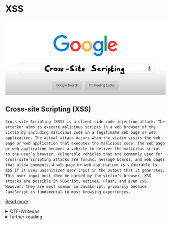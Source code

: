 # XSS

![](xss.png)


## Cross-site Scripting (XSS)

`Cross-site Scripting (XSS) is a client-side code injection attack. The attacker aims to execute malicious scripts in a web browser of the victim by including malicious code in a legitimate web page or web application. The actual attack occurs when the victim visits the web page or web application that executes the malicious code. The web page or web application becomes a vehicle to deliver the malicious script to the user’s browser. Vulnerable vehicles that are commonly used for Cross-site Scripting attacks are forums, message boards, and web pages that allow comments.`
`A web page or web application is vulnerable to XSS if it uses unsanitized user input in the output that it generates. This user input must then be parsed by the victim’s browser. XSS attacks are possible in VBScript, ActiveX, Flash, and even CSS. However, they are most common in JavaScript, primarily because JavaScript is fundamental to most browsing experiences.`

[Read more](https://www.acunetix.com/websitesecurity/cross-site-scripting/)

<details>
	<summary>CTF-Writeups</summary>

## CTF-Writeups 


- [2014](#2014)


- [2015](#2015)


- [2016](#2016)


- [2017](#2017)


- [2018](#2018)


- [2019](#2019)


- [2020](#2020)


- [2021](#2021)


### 2014 

- [tasteless : Page Builder,31C3](https://www.tasteless.eu/post/2014/12/31c3-ctf-page-builder-writeup/)

### 2015 

- [NorthSec](http://holyvier.blogspot.com/2015/05/northsec-xss-challenge-writeups.html)

### 2016

- [ulimateshi : XSS 2,ISITDTU](https://ctftime.org/writeup/3448)

- [Runesec : Charizard,Pentest Cyprus](https://blog.runesec.com/2016/10/10/charizard/)

- [gokulkrishna01 : sect-ctf](https://gokulkrishna01.wordpress.com/2016/09/09/admin-i-web-100-xss-sect-ctf-2016/)


### 2017

- [d90pwn : SimpleXss,0ctf Quals](https://ctftime.org/writeup/5956)


- [kyprizel : Complicated Xss,0ctf Quals](https://ctftime.org/writeup/5957)


- [dirty_vish : joe,GoogleCTF Quals](https://ctftime.org/writeup/6824)

- [l4w, The X sanitizer :Google CTF](https://l4w.io/2017/06/google-ctf-the-x-sanitizer-%E2%80%92-writeup/)


- [Pharisaeus : The Great Escape part-2, Insomni'hack](https://ctftime.org/writeup/5301)

- [chq-matteo : Mistune](https://theromanxpl0it.github.io/ctf_hacklu17/2017/10/19/mistune.html)

- [maniffin : LLC,Defcamp Quals](https://steemit.com/ctf/@maniffin/defcamp-ctf-quals-2017-llc-webchall-writeup)


### 2018 

- [EmpireCTF : Dot-free,Real World CTF quals](https://github.com/EmpireCTF/empirectf/blob/master/writeups/2018-07-28-Real-World-CTF-Quals/README.md#105-web--dot-free)

- [arminius : Nodepad,Teaser DragonCTF](https://ctftime.org/writeup/11452)

- [itsZN : bbs,Google Quals](https://ctftime.org/writeup/10369)

- [DragonSector : bbs,Google Quals](https://blog.dragonsector.pl/2018/07/google-ctf-2018-quals-bbs.html)

- [Askaholic : Excesss,Security Fest ](https://ctftime.org/writeup/10193)


- [kazkiti : rBlog 2018,RCTF](https://ctftime.org/writeup/10100)

- [kazkiti : idIoT: Action,PlaidCTF](https://ctftime.org/writeup/9987)

- [Orange : gCalc,Google CTF](https://blog.orange.tw/2018/06/google-ctf-2018-quals-web-gcalc.html)


- [LoRexxar : TCTF/OCTF Xss](https://blog.knownsec.com/2018/04/tctf0ctf2018-xss-writeup/)

- [TCTF/0CTF Quals](https://paper.seebug.org/574/)

- [i heard you like xss,PlaidCTF](https://dttw.tech/posts/r1wFutMCf)

### 2019 


- [terjanq : Do You Even XSS?,Hack.lu](https://gist.github.com/terjanq/fdb23ae109446b826a4b37df88efae07#file-xss_hard-js)

- [Alain_K : Numtonce,Hack.lu](https://ctftime.org/writeup/17065)

- [XeR : hCorem - Real World CTF 2019 Quals](https://ctftime.org/writeup/16642)

- [ajdumanhug : csaw-babycsp](https://github.com/ajdumanhug/ctf/blob/master/web/xss/csaw-babycsp-web-50.md)

- [bilith : P0stMan,KipodAfterFree](https://ctftime.org/writeup/17694)

- [jbz : Bypasses Everywhere,Ins'Hack](https://jbz.team/inshack2019/Bypasses_Everywhere)

- [hasp0t : Intigriti may challenge](https://0x00sec.org/t/intigriti-xss-challenge-solution/13896)

- [NaruseJun : TSG CTF](https://hackmd.io/@sekai/HJhnHwTiE?type=view)

- [L'Amore : My Cats, CONfidence 2019](https://www.gem-love.com/ctf/2019.html)

- [Renaud : Intigriti April XSS challenge](https://renaudmarti.net/posts/intigriti-xss-challenge/)

- [0xc0ffee : SecretNote Keeper,Facebook CTF](http://0xc0ffee.io/blog/FacebookCTF-SecretNote)

- [cybermouflons : nevernotecsp, csaw](https://cybermouflons.com/red-csaw19-nevernotecsp/)

### 2020

- [Kazkiti : MusicBlog,Zer0pts](https://ctftime.org/writeup/18604)

- [Sigflag : Notes App,ByteBandits](https://www.sigflag.at/blog/2020/writeup-bytebandits2020-notes-app/)

- [jmg-duarte : Chatt with Bratt,UTCTF](https://jmg-duarte.github.io/posts/ctfs/utctf/chatt/)


- [invalid-email-address : User Center,Volga Quals](https://github.com/corax/writeups/blob/master/VolgaCTF2020/Web/User%20Center/README.md)

- [m417z : StuckOverflow,AppSec-IL](https://ctftime.org/writeup/24403)

- [m3rc1fulcameron : flag-sharer,redpwn CTF](https://ctftime.org/writeup/21990)

- [zup : viper,redpwn](https://ctftime.org/writeup/21819)

- [Challenge writer POV: BSidesSF 2020 CTF](https://medium.com/@itsc0rg1/challenge-writer-pov-bsidessf-2020-ctf-ea84980b8d79)

- [p6 : CSP, codegate preliminary](https://blog.p6.is/codegate-ctf-2020-preliminary/)

- [p6 : Bsides SF](https://blog.p6.is/BSidesSF-2020-CTF/)

- [LiveOverFlow : Pasteurize,Google CTF](https://www.youtube.com/watch?v=Tw7ucd2lKBk)

- [LiveOverFlow : Tech Support,Google CTF](https://www.youtube.com/watch?v=Tw7ucd2lKBk)

- [0xparrot : PastaXSS,FwordCTF](https://github.com/parrot409/writeups/tree/master/Fword2020/pastaxss)

- [Nguyen : Intigriti Dec Xss challenge](https://viblo.asia/p/write-up-intigritis-december-xss-challenge-2020-GrLZDD0gZk0)

- [klefz : BugPoC November Xss Challenge](https://klefz.se/2020/11/10/bugpoc-xss-ctf-november-2020-write-up/)

- [Brett : Trash the Cache,Nahamcon](https://buer.haus/2020/06/14/nahamcon-trash-the-cache-write-up-web-1000/)

- [y4y : Static Pastebin,Redpwn](https://y4y.space/2020/06/27/redpwn-ctf-2020-web-pastebin-challenge-writeup/)

- [0x90AL : User Center,Volga Quals](https://blog.pwn.al/ctf/web/challenge/xss/jquery/2020/03/29/volgactf-web-challenge.html)

- [iboynton : Intigriti easter challenge](https://lboynton.com/2020/04/20/intigriti-easter-xss-challenge-2020-write-up/)

- [kitctf : Xmas Store,AllesCTF](https://kitctf.de/writeups/cscg20/xmas-store)

- [terjanq : Bfnote,TokyoWesterns](https://kitctf.de/writeups/cscg20/xmas-store)

### 2021 

- [tkaixiang : Babier CSP,DiceCTF](https://ctftime.org/writeup/25984)

- [terjanq : justCTF2020](https://hackmd.io/@terjanq/justCTF2020-writeups)

</details>



<details>
	<summary>further-reading</summary>
	


## further-reading 

- [hacktricks : CSP Bypass](https://book.hacktricks.xyz/pentesting-web/content-security-policy-csp-bypass)

- [hackingarticles : comprehensive guide on Xss](https://www.hackingarticles.in/comprehensive-guide-on-cross-site-scripting-xss/)


- [xss for beginners](https://medium.com/swlh/xss-for-beginners-6752b1b1487d)

- [Guidance to Cross-Site Scripting for beginners- I: Reflected XSS](https://medium.com/infosec/guidance-to-cross-site-scripting-for-beginners-i-reflected-xss-591c950b87d7)

- [What is Cross-Site Scripting](https://chawdamrunal.medium.com/what-is-xss-c91d460375bb)

- [Learning XSS: Part 1 — Reflected XSS (Brief Concept, Techniques, Challenge Walkthrough)](https://medium.com/@onehackman/learning-xss-part-1-reflected-xss-brief-concept-techniques-challenge-walkthrough-85f6b165541b)

- [How to Detect Blind XSS Vulnerabilities](https://www.acunetix.com/websitesecurity/detecting-blind-xss-vulnerabilities/)

</details>
